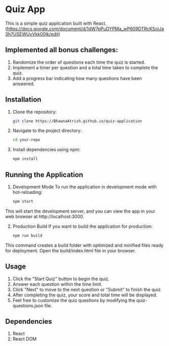 # Quiz App

This is a simple quiz application built with React.
(https://docs.google.com/document/d/1dW7pPuDYPMa_wP609DTRcKSoiJa3h7USEWUyVkk00lk/edit)

## Implemented all bonus challenges: 

1. Randomize the order of questions each time the quiz is started.
2. Implement a timer per question and a total time taken to complete the quiz.
3. Add a progress bar indicating how many questions have been answered.


## Installation

1. Clone the repository:

   ```bash
   git clone https://BhawnaAtrish.github.io/quiz-application

2. Navigate to the project directory:

   ```bash
   cd your-repo

3. Install dependencies using npm:

   ```bash
   npm install

## Running the Application

1. Development Mode
   To run the application in development mode with hot-reloading:
   
   ```bash
   npm start

This will start the development server, and you can view the app in your web browser at http://localhost:3000.

2. Production Build
   If you want to build the application for production:
   
   ```bash
   npm run build

This command creates a build folder with optimized and minified files ready for deployment.
Open the build/index.html file in your browser.

## Usage

1. Click the "Start Quiz" button to begin the quiz.
2. Answer each question within the time limit.
3. Click "Next" to move to the next question or "Submit" to finish the quiz.
4. After completing the quiz, your score and total time will be displayed.
5. Feel free to customize the quiz questions by modifying the quiz-questions.json file.

## Dependencies

1. React
2. React DOM


